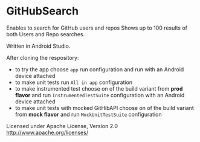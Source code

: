 # GitHubSearch
Enables to search for GitHub users and repos
Shows up to 100 results of both Users and Repo searches.

Written in Android Studio.

After cloning the respository:
- to try the app choose <code>app</code> run configuration and run with an Android device attached
- to make unit tests run <code>All in app</code> configuration
- to make instrumented test choose on of the build variant from <b>prod flavor</b> and run <code>InstrumentedTestSuite</code> configuration with an Android device attached
- to make unit tests with mocked GitHibAPI choose on of the build variant from <b>mock flavor</b> and run <code>MockUnitTestSuite</code> configuration

Licensed under Apache License, Version 2.0 <a href>  http://www.apache.org/licenses/ </a> 
